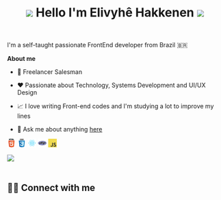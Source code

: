 <h1 align="center">
<img src="https://i.gifer.com/origin/49/496f9a6a929b4f78bcf8cc15da25eabc_w200.gif" width="35">
Hello I'm Elivyhê Hakkenen <img src="https://i.pinimg.com/originals/b6/a8/4d/b6a84ded03db7f3e9cc5870d719366ae.gif" width="35">
</h3>

<br />

I'm a self-taught passionate FrontEnd developer from Brazil 🇧🇷

**About me**

- 💼 Freelancer Salesman

- ❤️ Passionate about Technology, Systems Development and UI/UX Design

- 📈 I love writing Front-end codes and I'm studying a lot to improve my lines

- 💬 Ask me about anything [here](https://www.linkedin.com/in/elivyhe/)

<code><img height="20" alt="javascript" src="https://raw.githubusercontent.com/github/explore/80688e429a7d4ef2fca1e82350fe8e3517d3494d/topics/html/html.png"></code>
<code><img height="20" alt="typescript" src="https://raw.githubusercontent.com/github/explore/80688e429a7d4ef2fca1e82350fe8e3517d3494d/topics/css/css.png"></code>
<code><img height="20" alt="react" src="https://raw.githubusercontent.com/github/explore/80688e429a7d4ef2fca1e82350fe8e3517d3494d/topics/react/react.png"></code>
<code><img height="20" alt="graphql" src="https://raw.githubusercontent.com/github/explore/5c058a388828bb5fde0bcafd4bc867b5bb3f26f3/topics/php/php.png"></code>
<code><img height="20" alt="nodejs" src="https://raw.githubusercontent.com/github/explore/80688e429a7d4ef2fca1e82350fe8e3517d3494d/topics/javascript/javascript.png"></code>

<img align="left"  width="47%"  src="https://github-readme-stats.vercel.app/api?username=Elivyhe&show_icons=true&theme=radical" />

## <br /> <br /> 🙋‍♂️ Connect with me 
